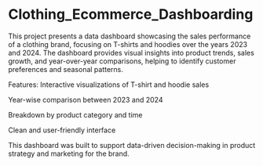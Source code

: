# Clothing_Ecommerce_Dashboarding
This project presents a data dashboard showcasing the sales performance of a clothing brand, focusing on T-shirts and hoodies over the years 2023 and 2024. The dashboard provides visual insights into product trends, sales growth, and year-over-year comparisons, helping to identify customer preferences and seasonal patterns.

Features:
Interactive visualizations of T-shirt and hoodie sales

Year-wise comparison between 2023 and 2024

Breakdown by product category and time

Clean and user-friendly interface

This dashboard was built to support data-driven decision-making in product strategy and marketing for the brand.
